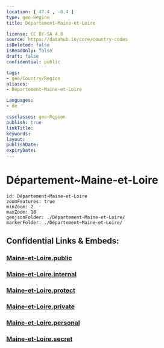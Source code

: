 ```yaml
---
location: [ 47.4 , -0.4 ] 
type: geo-Region
title: Département~Maine-et-Loire

license: CC BY-SA 4.0
source: https://datahub.io/core/country-codes
isDeleted: false
isReadOnly: false
draft: false
confidential: public

tags:
- geo/Country/Region
aliases:
- Département~Maine-et-Loire

Languages:
- de

cssclasses: geo-Region
publish: true
linkTitle: 
keywords: 
layout: 
publishDate: 
expiryDate: 
---
```


# Département~Maine-et-Loire

```leaflet
id: Département~Maine-et-Loire
zoomFeatures: true 
minZoom: 2 
maxZoom: 18
geojsonFolder: ./Département~Maine-et-Loire/
markerFolder: ./Département~Maine-et-Loire/
```


## Confidential Links & Embeds: 

### [Maine-et-Loire.public](/_public/\Earth\Continent\Europe\Europe~West\France\regions~France\Pays_de_la_Loire\departments~Pays_de_la_LoireMaine-et-Loire.public.md) 

### [Maine-et-Loire.internal](/_internal/\Earth\Continent\Europe\Europe~West\France\regions~France\Pays_de_la_Loire\departments~Pays_de_la_LoireMaine-et-Loire.internal.md) 

### [Maine-et-Loire.protect](/_protect/\Earth\Continent\Europe\Europe~West\France\regions~France\Pays_de_la_Loire\departments~Pays_de_la_LoireMaine-et-Loire.protect.md) 

### [Maine-et-Loire.private](/_private/\Earth\Continent\Europe\Europe~West\France\regions~France\Pays_de_la_Loire\departments~Pays_de_la_LoireMaine-et-Loire.private.md) 

### [Maine-et-Loire.personal](/_personal/\Earth\Continent\Europe\Europe~West\France\regions~France\Pays_de_la_Loire\departments~Pays_de_la_LoireMaine-et-Loire.personal.md) 

### [Maine-et-Loire.secret](/_secret/\Earth\Continent\Europe\Europe~West\France\regions~France\Pays_de_la_Loire\departments~Pays_de_la_LoireMaine-et-Loire.secret.md)


